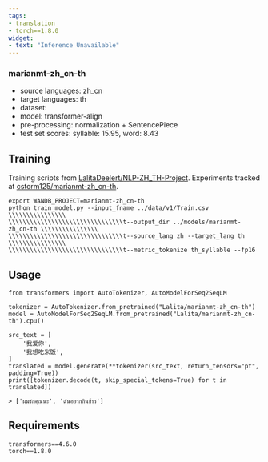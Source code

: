 ```yaml
---
tags:
- translation
- torch==1.8.0
widget:
- text: "Inference Unavailable"
---
```

### marianmt-zh_cn-th 
* source languages: zh_cn
* target languages: th
* dataset: 
* model: transformer-align
* pre-processing: normalization + SentencePiece
* test set scores: syllable: 15.95, word: 8.43

## Training

Training scripts from [LalitaDeelert/NLP-ZH_TH-Project](https://github.com/LalitaDeelert/NLP-ZH_TH-Project). Experiments tracked at [cstorm125/marianmt-zh_cn-th](https://wandb.ai/cstorm125/marianmt-zh_cn-th).

```
export WANDB_PROJECT=marianmt-zh_cn-th
python train_model.py --input_fname ../data/v1/Train.csv \\\\\\\\\\\\\\\\
\\\\\\\\\\\\\\\\\\\\\\\\\\\\\\\\t--output_dir ../models/marianmt-zh_cn-th \\\\\\\\\\\\\\\\
\\\\\\\\\\\\\\\\\\\\\\\\\\\\\\\\t--source_lang zh --target_lang th \\\\\\\\\\\\\\\\
\\\\\\\\\\\\\\\\\\\\\\\\\\\\\\\\t--metric_tokenize th_syllable --fp16 
```

## Usage

```
from transformers import AutoTokenizer, AutoModelForSeq2SeqLM
 
tokenizer = AutoTokenizer.from_pretrained("Lalita/marianmt-zh_cn-th")
model = AutoModelForSeq2SeqLM.from_pretrained("Lalita/marianmt-zh_cn-th").cpu()

src_text = [
    '我爱你',
    '我想吃米饭',
]
translated = model.generate(**tokenizer(src_text, return_tensors="pt", padding=True))
print([tokenizer.decode(t, skip_special_tokens=True) for t in translated])

> ['ผมรักคุณนะ', 'ฉันอยากกินข้าว']
```

## Requirements
```
transformers==4.6.0
torch==1.8.0
```